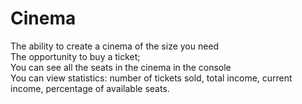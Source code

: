 # Cinema

The ability to create a cinema of the size you need <br>
The opportunity to buy a ticket;<br>
You can see all the seats in the cinema in the console<br>
You can view statistics: number of tickets sold, total income, current income, percentage of available seats.
